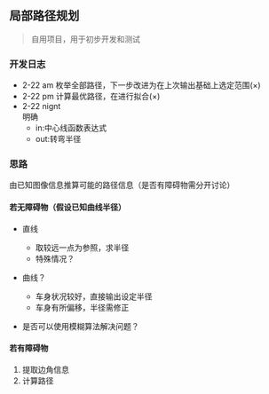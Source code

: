 ## 局部路径规划
>自用项目，用于初步开发和测试

### 开发日志
- 2-22 am 枚举全部路径，下一步改进为在上次输出基础上选定范围(×)
- 2-22 pm 计算最优路径，在进行拟合(×)
- 2-22 nignt  
明确
  + in:中心线函数表达式
  + out:转弯半径

### 思路
由已知图像信息推算可能的路径信息（是否有障碍物需分开讨论）  
#### 若无障碍物（假设已知曲线半径）
  * 直线  
    + 取较远一点为参照，求半径
    + 特殊情况？
  * 曲线？
    + 车身状况较好，直接输出设定半径
    + 车身有所偏移，半径需修正


  * 是否可以使用模糊算法解决问题？
#### 若有障碍物
  1. 提取边角信息
  2. 计算路径
